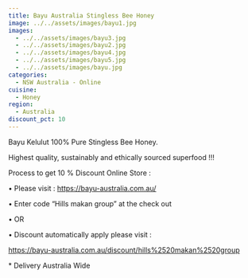 ```yaml
---
title: Bayu Australia Stingless Bee Honey
image: ../../assets/images/bayu1.jpg
images:
  - ../../assets/images/bayu3.jpg
  - ../../assets/images/bayu2.jpg
  - ../../assets/images/bayu4.jpg
  - ../../assets/images/bayu5.jpg
  - ../../assets/images/bayu.jpg
categories:
  - NSW Australia - Online
cuisine:
  - Honey
region:
  - Australia
discount_pct: 10
---
```


Bayu Kelulut 100% Pure Stingless Bee Honey.

Highest quality, sustainably and ethically sourced superfood !!!

Process to get 10 % Discount Online Store :

• Please visit : https://bayu-australia.com.au/

• Enter code “Hills makan group” at the check out

• OR

• Discount automatically apply please visit :

https://bayu-australia.com.au/discount/hills%2520makan%2520group

\* Delivery Australia Wide
